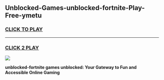 
## Unblocked-Games-unblocked-fortnite-Play-Free-ymetu
<h3>
<a href="https://premium76.site?title=unblocked-fortnite&ref=15A">CLICK TO PLAY</a></h3>
<hr>

<h3>
<a href="https://premium76.site?title=unblocked-fortnite&ref=15A">CLICK 2 PLAY</a>
  
</h3>

<a href="https://premium76.site?title=unblocked-fortnite&ref=15A"><img src="https://clearcache.store/games.png"></a>


**unblocked-fortnite games unblocked: Your Gateway to Fun and Accessible Online Gaming**

